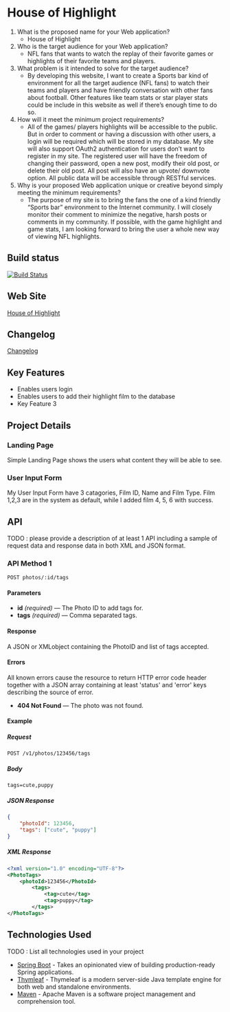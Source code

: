 # House of Highlight

1. What is the proposed name for your Web application?
    - House of Highlight
2. Who is the target audience for your Web application?
    - NFL fans that wants to watch the replay of their favorite games or highlights of their favorite 
    teams and players.
3. What problem is it intended to solve for the target audience?
    - By developing this website, I want to create a Sports bar kind of environment for all the target 
    audience (NFL fans) to watch their teams and players and have friendly conversation with other 
    fans about football. Other features like team stats or star player stats could be include in this 
    website as well if there’s enough time to do so. 
4. How will it meet the minimum project requirements?
    - All of the games/ players highlights will be accessible to the public. But in order to comment or 
    having a discussion with other users, a login will be required which will be stored in my 
    database. My site will also support OAuth2 authentication for users don’t want to register in my 
    site. The registered user will have the freedom of changing their password, open a new post, modify their old post,
    or delete their old post. All post will also have an upvote/ downvote 
    option. All public data will be accessible through RESTful services. 
5. Why is your proposed Web application unique or creative beyond simply meeting the minimum requirements?
    - The purpose of my site is to bring the fans the one of a kind friendly “Sports bar” environment 
    to the Internet community. I will closely monitor their comment to minimize the negative, harsh 
    posts or comments in my community. If possible, with the game highlight and game stats, I am 
    looking forward to bring the user a whole new way of viewing NFL highlights. 


## Build status

[![Build Status](https://travis-ci.org/infsci2560sp17/full-stack-web-yas42.svg?branch=master)](https://travis-ci.org/infsci2560sp17/full-stack-web-yas42)

## Web Site

[House of Highlight](https://project2560.herokuapp.com/)

## Changelog

[Changelog](CHANGELOG.md)

## Key Features

* Enables users login
* Enables users to add their highlight film to the database
* Key Feature 3

## Project Details

### Landing Page

Simple Landing Page shows the users what content they will be able to see.[](https://github.com/infsci2560sp17/full-stack-web-yas42/blob/master/Screenshots/landing.JPG)

### User Input Form

My User Input Form have 3 catagories, Film ID, Name and Film Type. Film 1,2,3 are in the system as default, while I added film 4, 5, 6 with success. 
[](https://github.com/infsci2560sp17/full-stack-web-yas42/blob/master/Screenshots/UIF.JPG)

## API

TODO : please provide a description of at least 1 API including a sample of request data and response data in both XML and JSON format.

### API Method 1

    POST photos/:id/tags

#### Parameters

- **id** _(required)_ — The Photo ID to add tags for.
- **tags** _(required)_ — Comma separated tags.

#### Response

A JSON or XMLobject containing the PhotoID and list of tags accepted.

#### Errors

All known errors cause the resource to return HTTP error code header together with a JSON array containing at least 'status' and 'error' keys describing the source of error.

- **404 Not Found** — The photo was not found.

#### Example

##### Request

    POST /v1/photos/123456/tags

##### Body

    tags=cute,puppy


##### JSON Response

```json
{
    "photoId": 123456,
    "tags": ["cute", "puppy"]
}
```

##### XML Response

```xml
<?xml version="1.0" encoding="UTF-8"?>
<PhotoTags>
    <photoId>123456</PhotoId>
        <tags>
            <tag>cute</tag>
            <tag>puppy</tag>
        </tags>
</PhotoTags>
```

## Technologies Used

TODO : List all technologies used in your project

- [Spring Boot](https://projects.spring.io/spring-boot/) - Takes an opinionated view of building production-ready Spring applications.
- [Thymleaf](http://www.thymeleaf.org/) - Thymeleaf is a modern server-side Java template engine for both web and standalone environments.
- [Maven](https://maven.apache.org/) - Apache Maven is a software project management and comprehension tool.